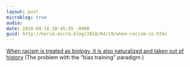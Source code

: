 ```yaml
---
layout: post
microblog: true
audio: 
date: 2018-04-18 20:45:55 -0400
guid: http://kerim.micro.blog/2018/04/19/when-racism-is.html
---
```

[When racism is treated as biology, it is also naturalized and taken out of history](https://www.centerforhealthjournalism.org/2018/04/03/treating-racism-biology-problem-totally-ignores-real-forces-perpetuating-it) (The problem with the “bias training” paradigm.)
